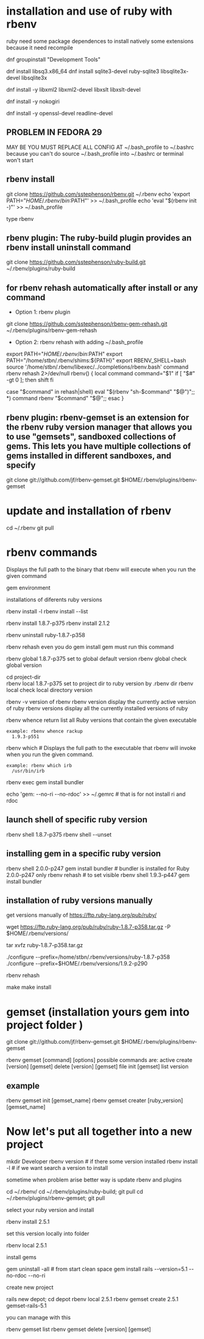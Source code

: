 
# installation and use of ruby with rbenv

ruby need some package dependences to install natively some extensions because it need recompile

dnf groupinstall "Development Tools"

dnf install libsq3.x86_64
dnf install sqlite3-devel ruby-sqlite3 libsqlite3x-devel libsqlite3x

dnf install -y libxml2 libxml2-devel libxslt libxslt-devel 

dnf install -y nokogiri

dnf install -y openssl-devel readline-devel

## PROBLEM IN FEDORA 29

MAY BE YOU MUST REPLACE ALL CONFIG AT ~/.bash_profile to ~/.bashrc
because  you can't do  source ~/.bash_profile into ~/.bashrc or terminal won't start

## rbenv install

  git clone https://github.com/sstephenson/rbenv.git ~/.rbenv
  echo 'export PATH="$HOME/.rbenv/bin:$PATH"' >> ~/.bash_profile
  echo 'eval "$(rbenv init -)"' >> ~/.bash_profile

  type rbenv

## rbenv plugin: The ruby-build plugin provides an rbenv install uninstall command 

git clone https://github.com/sstephenson/ruby-build.git ~/.rbenv/plugins/ruby-build


## for rbenv rehash automatically after install or any command 

- Option 1: rbenv plugin

git clone https://github.com/sstephenson/rbenv-gem-rehash.git ~/.rbenv/plugins/rbenv-gem-rehash

- Option 2: rbenv rehash with adding ~/.bash_profile

export PATH="$HOME/.rbenv/bin:$PATH"
export PATH="/home/stbn/.rbenv/shims:${PATH}"
export RBENV_SHELL=bash
source '/home/stbn/.rbenv/libexec/../completions/rbenv.bash'
command rbenv rehash 2>/dev/null
rbenv() {
  local command
  command="$1"
  if [ "$#" -gt 0 ]; then
    shift
  fi

  case "$command" in
  rehash|shell)
    eval "$(rbenv "sh-$command" "$@")";;
  *)
    command rbenv "$command" "$@";;
  esac
}


## rbenv plugin: rbenv-gemset is an extension for the rbenv ruby version manager that allows you to use "gemsets", sandboxed collections of gems. This lets you have multiple collections of gems installed in different sandboxes, and specify

git clone git://github.com/jf/rbenv-gemset.git $HOME/.rbenv/plugins/rbenv-gemset






# update and installation of rbenv

  cd ~/.rbenv
  git pull


# rbenv commands

Displays the full path to the binary that rbenv will execute when you run the given command
  
  gem environment

installations of diferents ruby versions

  rbenv install -l
  rbenv install --list

  rbenv install 1.8.7-p375
  rbenv install 2.1.2

  rbenv uninstall ruby-1.8.7-p358

  rbenv rehash                          even you do gem install gem must run this command

  rbenv global 1.8.7-p375               set to global default version 
  rbenv global				                  check global version 

  cd project-dir                        
  rbenv local 1.8.7-p375                set to project dir to ruby version by .rbenv dir
  rbenv local                           check local directory version


  rbenv -v                                version of rbenv
  rbenv version                           display the currently active version of ruby
  rbenv versions                          display all the currently installed versions of ruby

  rbenv whence <gem>                      return list all Ruby versions that contain the given executable
	
    example: rbenv whence rackup
      1.9.3-p551

  rbenv which <gem> # Displays the full path to the executable that rbenv will invoke when you run the given command.

    example: rbenv which irb
      /usr/bin/irb

  rbenv exec gem install bundler


echo 'gem: --no-ri --no-rdoc' >> ~/.gemrc # that is for not install ri and rdoc





## launch shell of specific ruby version

  rbenv shell 1.8.7-p375
  rbenv shell --unset


## installing gem in a specific ruby version

  rbenv shell 2.0.0-p247
  gem install bundler  # bundler is installed for Ruby 2.0.0-p247 only
  rbenv rehash # to set visible
  rbenv shell 1.9.3-p447
  gem install bundler







## installation of ruby versions manually

get versions manually of https://ftp.ruby-lang.org/pub/ruby/

wget https://ftp.ruby-lang.org/pub/ruby/ruby-1.8.7-p358.tar.gz -P $HOME/.rbenv/versions/

tar xvfz ruby-1.8.7-p358.tar.gz

./configure --prefix=/home/stbn/.rbenv/versions/ruby-1.8.7-p358
./configure --prefix=$HOME/.rbenv/versions/1.9.2-p290

rbenv rehash

make
make install






# gemset (installation yours gem into project folder )


  git clone git://github.com/jf/rbenv-gemset.git $HOME/.rbenv/plugins/rbenv-gemset


  rbenv gemset [command] [options]
  possible commands are:
    active
    create [version] [gemset]
    delete [version] [gemset]
    file
    init [gemset]
    list
    version


## example

  rbenv gemset init [gemset_name]
  rbenv gemset creater [ruby_version] [gemset_name]





# Now let's put all together into a new project


  mkdir Developer
  rbenv version # if there some version installed
  rbenv install -l # if we want search a version to install

sometime when problem arise better way is update rbenv and plugins

  cd ~/.rbenv/
  cd ~/.rbenv/plugins/ruby-build; git pull
  cd ~/.rbenv/plugins/rbenv-gemset; git pull

select your ruby version and install

  rbenv install 2.5.1

set this version locally into folder

  rbenv local 2.5.1

install gems

  gem uninstall -all # from start clean space
  gem install rails --version=5.1 --no-rdoc --no-ri

create new project

  rails new depot; cd depot
  rbenv local 2.5.1
  rbenv gemset create 2.5.1 gemset-rails-5.1


you can manage with this

  rbenv gemset list
  rbenv gemset delete [version] [gemset]